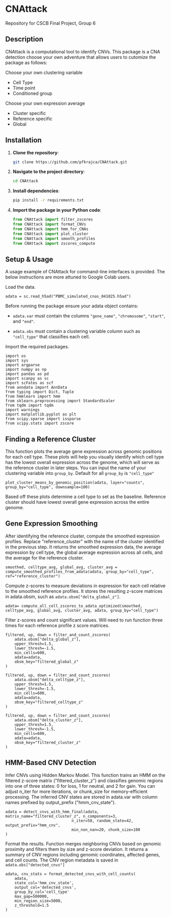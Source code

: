 # CNAttack
Repository for CSCB Final Project, Group 6

## Description
CNAttack is a computational tool to identify CNVs. This package is a CNA detection choose your own adventure that allows users to cutomize the package as follows: 

Choose your own clustering variable
* Cell Type
* Time point
* Conditioned group
  
Choose your own expression average
* Cluster specific
* Reference specific
* Global


## Installation
1. **Clone the repository**:
    ```bash
    git clone https://github.com/pfkrajca/CNAttack.git
    ```

2. **Navigate to the project directory**:
    ```bash
    cd CNAttack
    ```

3. **Install dependencies**:
    ```bash
    pip install -r requirements.txt
    ```

4. **Import the package in your Python code**:
    ```python
    from CNAttack import filter_zscores
    from CNAttack import format_CNVs
    from CNAttack import hmm_for_CNAs
    from CNAttack import plot_cluster
    from CNAttack import smooth_profiles
    from CNAttack import zscores_compute
    ```
    
## Setup & Usage

A usage example of CNAttack for command-line interfaces is provided. The below instructions are more attuned to Google Colab users.

Load the data.
```
adata = sc.read_h5ad("PBMC_simulated_cnas_041025.h5ad")
```

Before running the package ensure your adata object contains:

* `adata.var` must contain the columns `"gene_name"`, `"chromosome"`, `"start"`, and `"end"`.

* `adata.obs` must contain a clustering variable column such as `"cell_type"` that classifies each cell.


Import the required packages.
```
import os
import sys
import argparse
import numpy as np
import pandas as pd
import scanpy as sc
import scFates as scf
from anndata import AnnData
from typing import Dict, Tuple
from hmmlearn import hmm
from sklearn.preprocessing import StandardScaler
from tqdm import tqdm
import warnings
import matplotlib.pyplot as plt
from scipy.sparse import issparse
from scipy.stats import zscore
```


## Finding a Reference Cluster
This function plots the average gene expression across genomic positions for each cell type. These plots will help you visually identify which cell type has the lowest overall expression across the genome, which will serve as the reference cluster in later steps. You can input the name of your clustering variable into `group_by`. Default for all `group_by` is `"cell_type"`

```
plot_cluster_means_by_genomic_position(adata, layer="counts", group_by="cell_type", downsample=100)

```
Based off these plots determine a cell type to set as the baseline. Reference cluster should have lowest overall gene expression across the entire genome.


## Gene Expression Smoothing
After identifying the reference cluster, compute the smoothed expression profiles. Replace "reference_cluster" with the name of the cluster identified in the previous step. It returns the smoothed expression data, the average expression by cell type, the global average expression across all cells, and the average for the reference cluster.
```
smoothed, celltype_avg, global_avg, cluster_avg = compute_smoothed_profiles_from_adata(adata, group_by="cell_type", ref="reference_cluster")
```

Compute z-scores to measure deviations in expression for each cell relative to the smoothed reference profiles. It stores the resulting z-score matrices in adata.obsm, such as `adata.obsm["delta_global_z"]`.
```
adata= compute_all_cell_zscores_to_adata_optimized(smoothed, celltype_avg, global_avg, cluster_avg, adata, group_by="cell_type")
```

Filter z-scores and count significant values. Will need to run function three times for each reference profile z score matrices.
```
filtered, up, down = filter_and_count_zscores(
    adata.obsm["delta_global_z"],
    upper_thresh=1.5,
    lower_thresh=-1.5,
    min_cells=600,
    adata=adata,
    obsm_key="filtered_global_z"
)

filtered, up, down = filter_and_count_zscores(
    adata.obsm["delta_celltype_z"],
    upper_thresh=1.5,
    lower_thresh=-1.5,
    min_cells=600,
    adata=adata,
    obsm_key="filtered_celltype_z"
)

filtered, up, down = filter_and_count_zscores(
    adata.obsm["delta_cluster_z"],
    upper_thresh=1.5,
    lower_thresh=-1.5,
    min_cells=600,
    adata=adata,
    obsm_key="filtered_cluster_z"
)
```


## HMM-Based CNV Detection

Infer CNVs using Hidden Markov Model. This function trains an HMM on the filtered z-score matrix ("filtered_cluster_z") and classifies genomic regions into one of three states: 0 for loss, 1 for neutral, and 2 for gain. You can adjust n_iter for more iterations, or chunk_size for memory-efficient processing. The inferred CNV states are stored in adata.var with column names prefixed by output_prefix ("hmm_cnv_state").  

```
adata = detect_cnvs_with_hmm_final(adata, matrix_name="filtered_cluster_z", n_components=3,
                             n_iter=50, random_state=42, output_prefix="hmm_cnv",
                             min_non_nan=20, chunk_size=100
)
```

Format the results. Function merges neighboring CNVs based on genomic proximity and filters them by size and z-score deviation. It returns a summary of CNV regions including genomic coordinates, affected genes, and cell counts. The CNV region metadata is saved in `adata.obs["detected_cnvs"]`

```
adata, cnv_stats = format_detected_cnvs_with_cell_counts(
    adata,
    state_col='hmm_cnv_state',
    output_col='detected_cnvs',
    group_by_col='cell_type'
    max_gap=500000,
    min_region_size=5000,
    z_threshold=1.5
)


```



